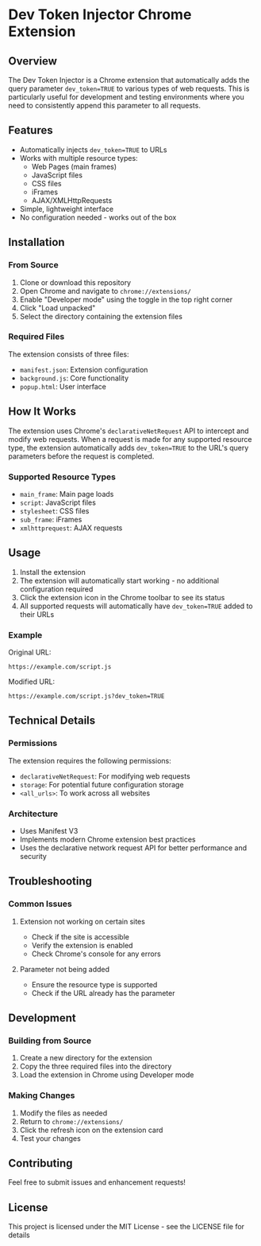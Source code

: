 # Dev Token Injector Chrome Extension

## Overview
The Dev Token Injector is a Chrome extension that automatically adds the query parameter `dev_token=TRUE` to various types of web requests. This is particularly useful for development and testing environments where you need to consistently append this parameter to all requests.

## Features
- Automatically injects `dev_token=TRUE` to URLs
- Works with multiple resource types:
  - Web Pages (main frames)
  - JavaScript files
  - CSS files
  - iFrames
  - AJAX/XMLHttpRequests
- Simple, lightweight interface
- No configuration needed - works out of the box

## Installation

### From Source
1. Clone or download this repository
2. Open Chrome and navigate to `chrome://extensions/`
3. Enable "Developer mode" using the toggle in the top right corner
4. Click "Load unpacked"
5. Select the directory containing the extension files

### Required Files
The extension consists of three files:
- `manifest.json`: Extension configuration
- `background.js`: Core functionality
- `popup.html`: User interface

## How It Works
The extension uses Chrome's `declarativeNetRequest` API to intercept and modify web requests. When a request is made for any supported resource type, the extension automatically adds `dev_token=TRUE` to the URL's query parameters before the request is completed.

### Supported Resource Types
- `main_frame`: Main page loads
- `script`: JavaScript files
- `stylesheet`: CSS files
- `sub_frame`: iFrames
- `xmlhttprequest`: AJAX requests

## Usage
1. Install the extension
2. The extension will automatically start working - no additional configuration required
3. Click the extension icon in the Chrome toolbar to see its status
4. All supported requests will automatically have `dev_token=TRUE` added to their URLs

### Example
Original URL:
```
https://example.com/script.js
```

Modified URL:
```
https://example.com/script.js?dev_token=TRUE
```

## Technical Details

### Permissions
The extension requires the following permissions:
- `declarativeNetRequest`: For modifying web requests
- `storage`: For potential future configuration storage
- `<all_urls>`: To work across all websites

### Architecture
- Uses Manifest V3
- Implements modern Chrome extension best practices
- Uses the declarative network request API for better performance and security

## Troubleshooting

### Common Issues
1. Extension not working on certain sites
   - Check if the site is accessible
   - Verify the extension is enabled
   - Check Chrome's console for any errors

2. Parameter not being added
   - Ensure the resource type is supported
   - Check if the URL already has the parameter

## Development

### Building from Source
1. Create a new directory for the extension
2. Copy the three required files into the directory
3. Load the extension in Chrome using Developer mode

### Making Changes
1. Modify the files as needed
2. Return to `chrome://extensions/`
3. Click the refresh icon on the extension card
4. Test your changes

## Contributing
Feel free to submit issues and enhancement requests!

## License
This project is licensed under the MIT License - see the LICENSE file for details